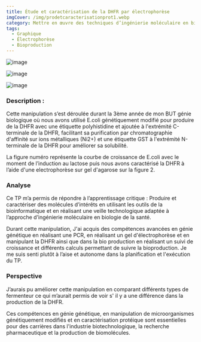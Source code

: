 ```yaml
---
title: Étude et caractérisation de la DHFR par électrophorèse
imgCover: /img/prodetcaracterisationprot1.webp
category: Mettre en œuvre des techniques d’ingénierie moléculaire en biologie de la santé
tags:
  - Graphique
  - Électrophorèse
  - Bioproduction
---
```


![image](/img/prodetcaracterisationprot1.webp)

![image](/img/prodetcaracterisationprot2.webp)

![image](/img/prodetcaracterisationprot3.webp)

### Description :

Cette manipulation s’est déroulée durant la 3ème année de mon BUT génie biologique où nous avons utilisé E.coli génétiquement modifié pour produire de la DHFR avec une étiquette polyhistidine et ajoutée à l'extrémité C-terminale de la DHFR, facilitant sa purification par chromatographie d'affinité sur ions métalliques (Ni2+) et une étiquette GST à l'extrémité N-terminale de la DHFR pour améliorer sa solubilité.

La figure numéro représente la courbe de croissance de E.coli avec le moment de l’induction au lactose puis nous avons caractérisé la DHFR à l’aide d'une electrophorèse sur gel d'agarose sur la figure 2.

### Analyse

Ce TP m’a permis de répondre à l’apprentissage critique : Produire et caractériser des molécules d’intérêts en utilisant les outils de la bioinformatique et en réalisant une veille technologique adaptée à l’approche d’ingénierie moléculaire en biologie de la santé.

Durant cette manipulation, J'ai acquis des compétences avancées en génie génétique en réalisant une PCR, en réalisant un gel d'électrophorèse et en manipulant la DHFR ainsi que dans la bio production en réalisant un suivi de croissance et différents calculs permettant de suivre la bioproduction. Je me suis senti plutôt à l’aise et autonome dans la planification et l'exécution du TP.

### Perspective

J’aurais pu améliorer cette manipulation en comparant différents types de fermenteur ce qui m’aurait permis de voir s' il y a une différence dans la production de la DHFR.

Ces compétences en génie génétique, en manipulation de microorganismes génétiquement modifiés et en caractérisation protéique sont essentielles pour des carrières dans l'industrie biotechnologique, la recherche pharmaceutique et la production de biomolécules.
